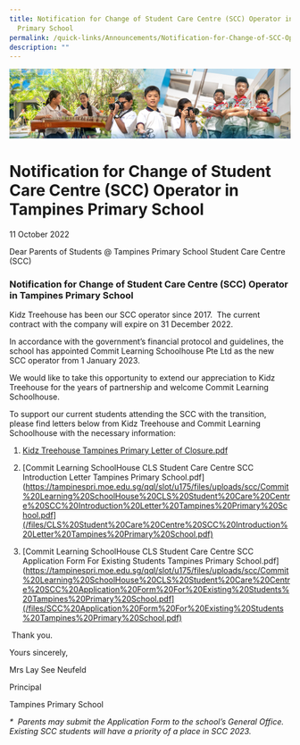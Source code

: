 ```yaml
---
title: Notification for Change of Student Care Centre (SCC) Operator in Tampines
  Primary School
permalink: /quick-links/Announcements/Notification-for-Change-of-SCC-Operator-in-Tampines-Primary-School/
description: ""
---
```

![](/images/AboutUs.jpg)


Notification for Change of Student Care Centre (SCC) Operator in Tampines Primary School
========================================================================================

11 October 2022

  

Dear Parents of Students @ Tampines Primary School Student Care Centre (SCC)

  

### **Notification for Change of Student Care Centre (SCC) Operator in Tampines Primary School**  

  

Kidz Treehouse has been our SCC operator since 2017.&nbsp; The current contract with the company will expire on 31 December 2022.  

  

In accordance with the government’s financial protocol and guidelines, the school has appointed Commit Learning Schoolhouse Pte Ltd as the new SCC operator from 1 January 2023.&nbsp;

  

We would like to take this opportunity to extend our appreciation to Kidz Treehouse for the years of partnership and welcome Commit Learning Schoolhouse.

  

To support our current students attending the SCC with the transition, please find letters below from Kidz Treehouse and Commit Learning Schoolhouse with the necessary information:

  

1.  [Kidz Treehouse Tampines Primary Letter of Closure.pdf](/files/Kidz%20Treehouse%20%20Tampines%20Primary%20Letter%20of%20Closure.pdf)
    
2. [Commit Learning SchoolHouse CLS Student Care Centre SCC Introduction Letter Tampines Primary School.pdf](https://tampinespri.moe.edu.sg/qql/slot/u175/files/uploads/scc/Commit%20Learning%20SchoolHouse%20CLS%20Student%20Care%20Centre%20SCC%20Introduction%20Letter%20Tampines%20Primary%20School.pdf](/files/CLS%20Student%20Care%20Centre%20SCC%20Introduction%20Letter%20Tampines%20Primary%20School.pdf)
    
3.  [Commit Learning SchoolHouse CLS Student Care Centre SCC Application Form For Existing Students Tampines Primary School.pdf](https://tampinespri.moe.edu.sg/qql/slot/u175/files/uploads/scc/Commit%20Learning%20SchoolHouse%20CLS%20Student%20Care%20Centre%20SCC%20Application%20Form%20For%20Existing%20Students%20Tampines%20Primary%20School.pdf](/files/SCC%20Application%20Form%20For%20Existing%20Students%20Tampines%20Primary%20School.pdf)
    

  

&nbsp;Thank you.

  

Yours sincerely,

Mrs Lay See Neufeld  

Principal

Tampines Primary School

  

<i>\*&nbsp; Parents may submit the Application Form to the school’s General Office.&nbsp; Existing SCC students will have a priority of a place in SCC 2023.</i>